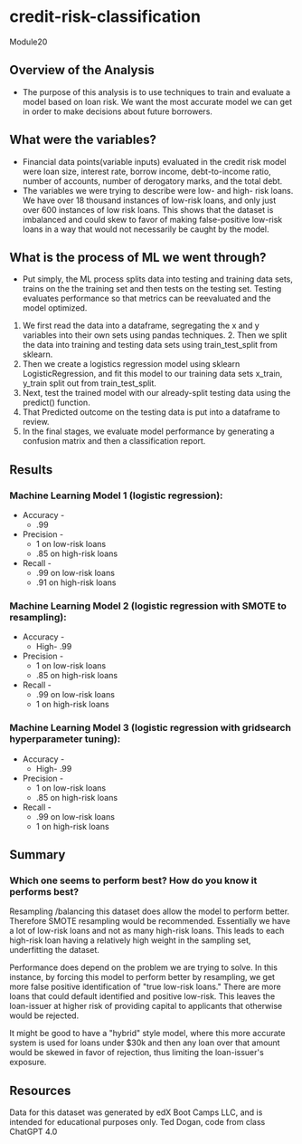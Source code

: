 # credit-risk-classification
Module20
## Overview of the Analysis
- The purpose of this analysis is to use techniques to train and evaluate a model based on loan risk. We want the most accurate model we can get in order to make decisions about future borrowers.    

## What were the variables?
- Financial data points(variable inputs) evaluated in the credit risk model were loan size, interest rate, borrow income, debt-to-income ratio, number of accounts, number of derogatory marks, and the total debt.
- The variables we were trying to describe were low- and high- risk loans.  We have over 18 thousand instances of low-risk loans, and only just over 600 instances of low risk loans.  This shows that the dataset is imbalanced and could skew to favor of making false-positive low-risk loans in a way that would not necessarily be caught by the model.  

## What is the process of ML we went through?
- Put simply, the ML process splits data into testing and training data sets, trains on the the training set and then tests on the testing set. Testing evaluates performance so that metrics can be reevaluated and the model optimized. 
1. We first read the data into a dataframe, segregating the x and y variables into their own sets using pandas techniques.    2. Then we split the data into training and testing data sets using train_test_split from sklearn.
3. Then we create a logistics regression model using sklearn LogisticRegression, and fit this model to our training data sets x_train, y_train split out from train_test_split.
4. Next, test the trained model with our already-split testing data using the predict() function.
5. That Predicted outcome on the testing data is put into a dataframe to review.
6. In the final stages, we evaluate model performance by generating a confusion matrix and then a classification report. 

## Results

### Machine Learning Model 1 (logistic regression):
- Accuracy - 
    - .99 
- Precision - 
    - 1 on low-risk loans 
    - .85 on high-risk loans
- Recall - 
    - .99 on low-risk loans
    - .91 on high-risk loans

### Machine Learning Model 2 (logistic regression with SMOTE to resampling):
- Accuracy - 
    - High- .99 
- Precision - 
    - 1 on low-risk loans 
    - .85 on high-risk loans
- Recall - 
    - .99 on low-risk loans
    - 1 on high-risk loans

### Machine Learning Model 3 (logistic regression with gridsearch hyperparameter tuning):
- Accuracy - 
    - High- .99 
- Precision - 
    - 1 on low-risk loans 
    - .85 on high-risk loans
- Recall - 
    - .99 on low-risk loans
    - 1 on high-risk loans

## Summary

### Which one seems to perform best? How do you know it performs best?
Resampling /balancing this dataset does allow the model to perform better.  Therefore SMOTE resampling would be recommended.  Essentially we have a lot of low-risk loans and not as many high-risk loans. This leads to each high-risk loan having a relatively high weight in the sampling set, underfitting the dataset.  

 Performance does depend on the problem we are trying to solve.  In this instance, by forcing this model to perform better by resampling,  we get more false positive identification of "true low-risk loans."  There are more loans that could default identified and positive low-risk.   This leaves the loan-issuer at higher risk of providing capital to applicants that otherwise would be rejected. 

 It might be good to have a "hybrid" style model, where this more accurate system is used for loans under $30k and then any loan over that amount would be skewed in favor of rejection, thus limiting the loan-issuer's exposure. 

 ## Resources
 Data for this dataset was generated by edX Boot Camps LLC, and is intended for educational purposes only.
 Ted Dogan, code from class
 ChatGPT 4.0

